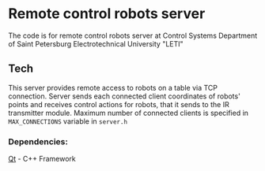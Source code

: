 # Remote control robots server

The code is for remote control robots server at Control Systems Department of Saint Petersburg Electrotechnical University "LETI"

## Tech
This server provides remote access to robots on a table via TCP connection.
Server sends each connected client coordinates of robots' points and receives control actions for robots, that it sends to the IR transmitter module.
Maximum number of connected clients is specified in ```MAX_CONNECTIONS``` variable in ```server.h```

### Dependencies:
[Qt] - C++ Framework

[Qt]: <https://www.qt.io>
